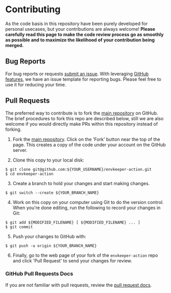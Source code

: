 # Contributing
As the code basis in this repository have been purely developed for personal usecases, but your contributions are always welcome!
**Please carefully read this page to make the code review process go as smoothly as possible and to maximize the likelihood of your contribution being merged.**

## Bug Reports
For bug reports or requests [submit an issue](https://github.com/hwakabh/envkeeper-action/issues).
With leveraging [GitHub features](https://docs.github.com/en/communities/using-templates-to-encourage-useful-issues-and-pull-requests/about-issue-and-pull-request-templates#issue-templates), we have an issue template for reporting bugs.
Please feel free to use it for reducing your time.

## Pull Requests
The preferred way to contribute is to fork the [main repository](https://github.com/hwakabh/envkeeper-action) on GitHub.
The brief procedures to fork this repo are described below, still we are also welcome if you would directly make PRs within this repository instead of forking.

1. Fork the [main repository](https://github.com/hwakabh/envkeeper-action).  Click on the 'Fork' button near the top of the page.  This creates a copy of the code under your account on the GitHub server.

2. Clone this copy to your local disk:
```shell
$ git clone git@github.com:${YOUR_USERNAME}/envkeeper-action.git
$ cd envkeeper-action
```

3. Create a branch to hold your changes and start making changes.
```shell
$ git switch --create ${YOUR_BRANCH_NAME}
```

4. Work on this copy on your computer using Git to do the version control. When you're done editing, run the following to record your changes in Git:
```shell
$ git add ${MODIFIED_FILENAME} [ ${MODIFIED_FILENAME} ... ]
$ git commit
```

5. Push your changes to GitHub with:
```shell
$ git push -u origin ${YOUR_BRANCH_NAME}
```

6. Finally, go to the web page of your fork of the `envkeeper-action` repo and click 'Pull Request' to send your changes for review.

### GitHub Pull Requests Docs
If you are not familiar with pull requests, review the [pull request docs](https://help.github.com/articles/using-pull-requests/).
